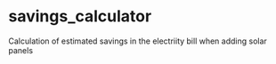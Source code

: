 # savings_calculator
Calculation of estimated savings in the electriity bill when adding solar panels
